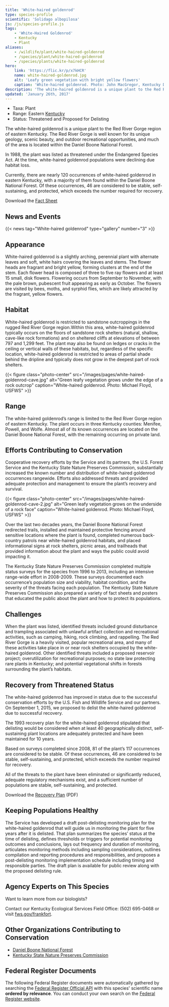 ```yaml
---
title: 'White-haired goldenrod'
type: species-profile
scientific: 'Solidago albopilosa'
js: /js/species-profile.js
tags:
    - 'White-Haired Goldenrod'
    - Kentucky
    - Plant
aliases:
    - /wildlife/plant/white-haired-goldenrod
    - /species/plant/white-haired-goldenrod
    - /species/plants/white-haired-goldenrod
hero:
    link: 'https://flic.kr/p/x7kHCR'
    name: white-haired-goldenrod.jpg
    alt: 'Leafy green vegetation with bright yellow flowers'
    caption: 'White-haired goldenrod. Photo: John MacGregor, Kentucky Dept. of Fish and Wildlife Resources'
description: 'The white-haired goldenrod is a unique plant to the Red River Gorge region of eastern Kentucky.  The Red River Gorge is well known for its unique geology, scenic beauty, and outdoor recreational opportunities, and much of the area is located within the Daniel Boone National Forest.'
updated: 'January 26th, 2017'
---
```


- Taxa: Plant
- Range: Eastern [Kentucky](/kentucky)
- Status: Threatened and Proposed for Delisting

The white-haired goldenrod is a unique plant to the Red River Gorge region of eastern Kentucky.  The Red River Gorge is well known for its unique geology, scenic beauty, and outdoor recreational opportunities, and much of the area is located within the Daniel Boone National Forest.

In 1988, the plant was listed as threatened under the Endangered Species Act. At the time, white-haired goldenrod populations were declining due habitat loss.

Currently, there are nearly 120 occurrences of white-haired goldenrod in eastern Kentucky, with a majority of them found within the Daniel Boone National Forest.  Of these occurrences, 46 are considered to be stable, self-sustaining, and protected, which exceeds the number required for recovery.

Download the [Fact Sheet](/pdf/fact-sheet/white-haired-goldenrod.pdf)

## News and Events
{{< news tag="White-haired goldenrod" type="gallery" number="3" >}}

## Appearance

White-haired goldenrod is a slightly arching, perennial plant with alternate leaves and soft, white hairs covering the leaves and stems. The flower heads are fragrant and bright yellow, forming clusters at the end of the stem. Each flower head is composed of three to five ray flowers and at least 15 small, disk flowers. Flowering occurs from September to November, with the pale brown, pubescent fruit appearing as early as October. The flowers are visited by bees, moths, and syrphid flies, which are likely attracted by the fragrant, yellow flowers.

## Habitat

White-haired goldenrod is restricted to sandstone outcroppings in the rugged Red River Gorge region.Within this area, white-haired goldenrod typically occurs on the floors of sandstone rock shelters (natural, shallow, cave-like rock formations) and on sheltered cliffs at elevations of between 797 and 1,299 feet.  The plant may also be found on ledges or cracks in the ceiling or vertical walls of these habitats, but, regardless of the specific location, white-haired goldenrod is restricted to areas of partial shade behind the dripline and typically does not grow in the deepest part of rock shelters.

{{< figure class="photo-center" src="/images/pages/white-haired-goldenrod-cave.jpg" alt="Green leafy vegetation grows under the edge of a rock outcrop" caption="White-haired goldenrod. Photo: Michael Floyd, USFWS" >}}

## Range

The white-haired goldenrod’s range is limited to the Red River Gorge region of eastern Kentucky.  The plant occurs in three Kentucky counties: Menifee, Powell, and Wolfe. Almost all of its known occurrences are located on the Daniel Boone National Forest, with the remaining occurring on private land.

## Efforts Contributing to Conservation

Cooperative recovery efforts by the Service and its partners, the U.S. Forest Service and the Kentucky State Nature Preserves Commission, substantially increased the known number and distribution of white-haired goldenrod occurrences rangewide.  Efforts also addressed threats and provided adequate protection and management to ensure the plant’s recovery and survival.

{{< figure class="photo-center" src="/images/pages/white-haired-goldenrod-cave-2.jpg" alt="Green leafy vegetation grows on the underside of a rock face" caption="White-haired goldenrod. Photo: Michael Floyd, USFWS" >}}

Over the last two decades years, the Daniel Boone National Forest redirected trails, installed and maintained protective fencing around sensitive locations where the plant is found, completed numerous back-country patrols near white-haired goldenrod habitats, and placed informational signs at rock shelters, picnic areas, and trailheads that provided information about the plant and ways the public could avoid impacting it.

The Kentucky State Nature Preserves Commission completed multiple status surveys for the species from 1996 to 2013, including an intensive range-wide effort in 2008-2009.  These surveys documented each occurrence’s population size and viability, habitat condition, and the severity of the threats facing each population.  The Kentucky State Nature Preserves Commission also prepared a variety of fact sheets and posters that educated the public about the plant and how to protect its populations.

## Challenges

When the plant was listed, identified threats included ground disturbance and trampling associated with unlawful artifact collection and recreational activities, such as camping, hiking, rock climbing, and rappelling. The Red River Gorge is a heavily visited, popular recreational area, and many of these activities take place in or near rock shelters occupied by the white-haired goldenrod. Other identified threats included a proposed reservoir project; overutilization for recreational purposes; no state law protecting rare plants in Kentucky; and potential vegetational shifts in forests surrounding the plant’s habitats.

## Recovery from Threatened Status

The white-haired goldenrod has improved in status due to the successful conservation efforts by the U.S. Fish and Wildlife Service and our partners.  On September 1, 2015, we proposed to delist the white-haired goldenrod due to successful recovery.

The 1993 recovery plan for the white-haired goldenrod stipulated that delisting would be considered when at least 40 geographically distinct, self- sustaining plant locations are adequately protected and have been maintained for 10 years.

Based on surveys completed since 2008, 81 of the plant’s 117 occurrences are considered to be stable. Of these occurrences, 46 are considered to be stable, self-sustaining, and protected, which exceeds the number required for recovery.

All of the threats to the plant have been eliminated or significantly reduced, adequate regulatory mechanisms exist, and a sufficient number of populations are stable, self-sustaining, and protected.

Download the [Recovery Plan](http://ecos.fws.gov/docs/recovery_plan/930928.pdf) (PDF)

## Keeping Populations Healthy

The Service has developed a draft post-delisting monitoring plan for the white-haired goldenrod that will guide us in monitoring the plant for five years after it is delisted. That plan summarizes the species’ status at the time of delisting, defines thresholds or triggers for potential monitoring outcomes and conclusions, lays out frequency and duration of monitoring, articulates monitoring methods including sampling considerations, outlines compilation and reporting procedures and responsibilities, and proposes a post-delisting monitoring implementation schedule including timing and responsible parties. The draft plan is available for public review along with the proposed delisting rule.

## Agency Experts on This Species

Want to learn more from our biologists?

Contact our Kentucky Ecological Services Field Office:
(502) 695-0468 or visit [fws.gov/frankfort](www.fws.gov/frankfort/).

## Other Organizations Contributing to Conservation

- [Daniel Boone National Forest](http://www.fs.usda.gov/main/dbnf/home)
- [Kentucky State Nature Preserves Commission](http://naturepreserves.ky.gov/Pages/default.aspx)

## Federal Register Documents

The following Federal Register documents were automatically gathered by searching the [Federal Register Official API](https://www.federalregister.gov/blog/learn/developers) with this species' scientific name **ordered by relevance**. You can conduct your own search on the [Federal Register website](https://www.federalregister.gov/articles/search).
